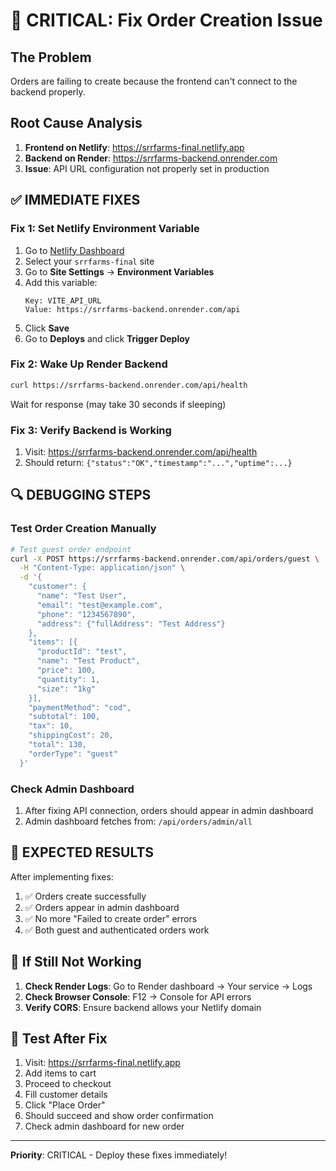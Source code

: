 # 🚀 CRITICAL: Fix Order Creation Issue

## The Problem
Orders are failing to create because the frontend can't connect to the backend properly.

## Root Cause Analysis
1. **Frontend on Netlify**: https://srrfarms-final.netlify.app  
2. **Backend on Render**: https://srrfarms-backend.onrender.com
3. **Issue**: API URL configuration not properly set in production

## ✅ IMMEDIATE FIXES

### Fix 1: Set Netlify Environment Variable
1. Go to [Netlify Dashboard](https://app.netlify.com/)
2. Select your `srrfarms-final` site
3. Go to **Site Settings** → **Environment Variables**
4. Add this variable:
   ```
   Key: VITE_API_URL
   Value: https://srrfarms-backend.onrender.com/api
   ```
5. Click **Save**
6. Go to **Deploys** and click **Trigger Deploy**

### Fix 2: Wake Up Render Backend
```bash
curl https://srrfarms-backend.onrender.com/api/health
```
Wait for response (may take 30 seconds if sleeping)

### Fix 3: Verify Backend is Working
1. Visit: https://srrfarms-backend.onrender.com/api/health
2. Should return: `{"status":"OK","timestamp":"...","uptime":...}`

## 🔍 DEBUGGING STEPS

### Test Order Creation Manually
```bash
# Test guest order endpoint
curl -X POST https://srrfarms-backend.onrender.com/api/orders/guest \
  -H "Content-Type: application/json" \
  -d '{
    "customer": {
      "name": "Test User",
      "email": "test@example.com", 
      "phone": "1234567890",
      "address": {"fullAddress": "Test Address"}
    },
    "items": [{
      "productId": "test",
      "name": "Test Product", 
      "price": 100,
      "quantity": 1,
      "size": "1kg"
    }],
    "paymentMethod": "cod",
    "subtotal": 100,
    "tax": 10,
    "shippingCost": 20,
    "total": 130,
    "orderType": "guest"
  }'
```

### Check Admin Dashboard
1. After fixing API connection, orders should appear in admin dashboard
2. Admin dashboard fetches from: `/api/orders/admin/all`

## 🎯 EXPECTED RESULTS

After implementing fixes:
1. ✅ Orders create successfully
2. ✅ Orders appear in admin dashboard  
3. ✅ No more "Failed to create order" errors
4. ✅ Both guest and authenticated orders work

## 🚨 If Still Not Working

1. **Check Render Logs**: Go to Render dashboard → Your service → Logs
2. **Check Browser Console**: F12 → Console for API errors
3. **Verify CORS**: Ensure backend allows your Netlify domain

## 📱 Test After Fix
1. Visit: https://srrfarms-final.netlify.app
2. Add items to cart
3. Proceed to checkout
4. Fill customer details
5. Click "Place Order"
6. Should succeed and show order confirmation
7. Check admin dashboard for new order

---
**Priority**: CRITICAL - Deploy these fixes immediately!
